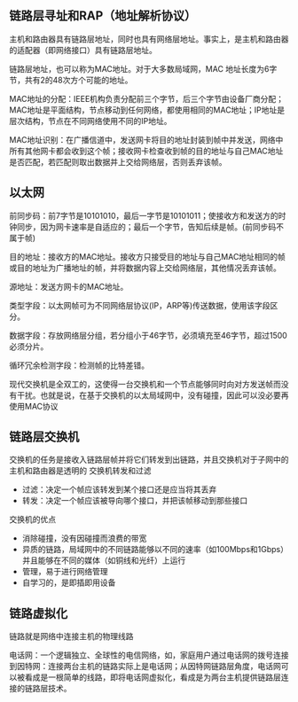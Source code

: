 ## 链路层寻址和RAP（地址解析协议）
主机和路由器具有链路层地址，同时也具有网络层地址。事实上，是主机和路由器的适配器（即网络接口）具有链路层地址。

链路层地址，也可以称为MAC地址。对于大多数局域网，MAC 地址长度为6字节，共有2的48次方个可能的地址。

MAC地址的分配：IEEE机构负责分配前三个字节，后三个字节由设备厂商分配；MAC地址是平面结构，节点移动到任何网络，都使用相同的MAC地址；IP地址是层次结构，节点在不同网络使用不同的IP地址。

MAC地址识别：在广播信道中，发送网卡将目的地址封装到帧中并发送，网络中所有其他网卡都会收到这个帧；接收网卡检查收到帧的目的地址与自己MAC地址是否匹配，若匹配则取出数据并上交给网络层，否则丢弃该帧。

## 以太网

前同步码：前7字节是10101010，最后一字节是10101011；使接收方和发送方的时钟同步，因为网卡速率是自适应的；最后一个字节，告知后续是帧。(前同步码不属于帧)

目的地址：接收方的MAC地址。接收方只接受目的地址与自己MAC地址相同的帧或目的地址为广播地址的帧，并将数据内容上交给网络层，其他情况丢弃该帧。

源地址：发送方网卡的MAC地址。

类型字段：以太网帧可为不同网络层协议(IP，ARP等)传送数据，使用该字段区分。

数据字段：存放网络层分组，若分组小于46字节，必须填充至46字节，超过1500必须分片。

循环冗余检测字段：检测帧的比特差错。

现代交换机是全双工的，这使得一台交换机和一个节点能够同时向对方发送帧而没有干扰。也就是说，在基于交换机的以太局域网中，没有碰撞，因此可以没必要再使用MAC协议

## 链路层交换机

交换机的任务是接收入链路层帧并将它们转发到出链路，并且交换机对于子网中的主机和路由器是透明的
交换机转发和过滤

* 过滤：决定一个帧应该转发到某个接口还是应当将其丢弃
* 转发：决定一个帧应该被导向哪个接口，并把该帧移动到那些接口

交换机的优点
* 消除碰撞，没有因碰撞而浪费的带宽
* 异质的链路，局域网中的不同链路能够以不同的速率（如100Mbps和1Gbps）并且能够在不同的媒体（如铜线和光纤）上运行
* 管理，易于进行网络管理
* 自学习的，是即插即用设备
## 链路虚拟化
链路就是网络中连接主机的物理线路

电话网：一个逻辑独立、全球性的电信网络，如，家庭用户通过电话网的拨号连接到因特网：连接两台主机的链路实际上是电话网；从因特网链路层角度，电话网可以被看成是一根简单的线路，即将电话网虚拟化，看成是为两台主机提供链路层连接的链路层技术。


